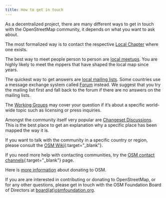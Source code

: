 ```yaml
---
title: How to get in touch
---
```


As a decentralized project, there are many different ways to get in touch with the OpenStreetMap community, it depends on what you want to ask about.

The most formalized way is to contact the respective [Local Chapter](https://wiki.openstreetmap.org/wiki/Foundation/Local_Chapters#Active_local_chapters) where one exists.

The best way to meet people person to person are [local meetups](http://usergroups.openstreetmap.de/). You are highly likely to meet the mppers that have shaped the local map since years.

The quickest way to get answers are [local mailing lists](https://lists.openstreetmap.org/listinfo). Some countries use a message exchange system called [Forum](https://forum.openstreetmap.org/) instead. We suggest that you try the mailing list first and fall back to the forum if there are no answers on the mailing lists.

The [Working Groups]({{site.baseurl}}/about-osm-community/working-groups/) may cover your question if it’s about a specific world-wide topic such as licensing or press inquiries.

Amongst the community itself very popular are [Changeset Discussions](https://blog.openstreetmap.org/2014/11/02/introducing-changeset-discussions/). This is the best place to get an explanation why a specific place has been mapped the way it is.

If you want to talk with the community in a specific country or region, please consult the [OSM Wiki](wiki.openstreetmap.org){:target="_blank"}.

If you need more help with contacting communities, try the [OSM contact channels](https://wiki.openstreetmap.org/wiki/Contact_channels){:target="_blank"} page. 

Here is [more information]({{site.baseurl}}/about-osm-community/donate-to-osm/) about donating to OSM.

If you are are interested in contributing or donating to OpenStreetMap, or for any other questions, please get in touch with the OSM Foundation Board of Directors at [board(at)osmfoundation.org](mailto:board@osmfoundation.org).
